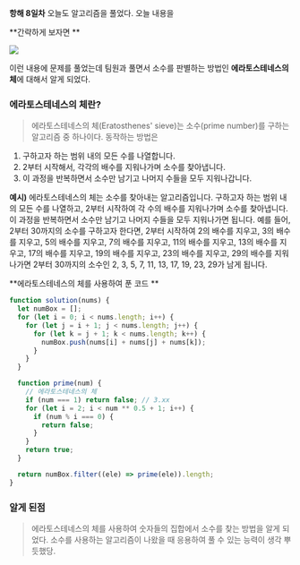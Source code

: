 **항해 8일차**
오늘도 알고리즘을 풀었다.
오늘 내용을

**간략하게 보자면 **

![](https://velog.velcdn.com/images/ehddjs113/post/5d2afa59-1c58-4bfa-8c74-7f25d93bba41/image.png)

이런 내용에 문제를 풀었는데 팀원과 풀면서 소수를 판별하는 방법인 **에라토스테네스의 체**에 대해서 알게 되었다.

### 에라토스테네스의 체란?

> 에라토스테네스의 체(Eratosthenes' sieve)는 소수(prime number)를 구하는 알고리즘 중 하나이다.
> 동작하는 방법은

1. 구하고자 하는 범위 내의 모든 수를 나열합니다.
2. 2부터 시작해서, 각각의 배수를 지워나가며 소수를 찾아냅니다.
3. 이 과정을 반복하면서 소수만 남기고 나머지 수들을 모두 지워나갑니다.

**예시)**
에라토스테네스의 체는 소수를 찾아내는 알고리즘입니다. 구하고자 하는 범위 내의 모든 수를 나열하고, 2부터 시작하여 각 수의 배수를 지워나가며 소수를 찾아냅니다. 이 과정을 반복하면서 소수만 남기고 나머지 수들을 모두 지워나가면 됩니다. 예를 들어, 2부터 30까지의 소수를 구하고자 한다면, 2부터 시작하여 2의 배수를 지우고, 3의 배수를 지우고, 5의 배수를 지우고, 7의 배수를 지우고, 11의 배수를 지우고, 13의 배수를 지우고, 17의 배수를 지우고, 19의 배수를 지우고, 23의 배수를 지우고, 29의 배수를 지워나가면 2부터 30까지의 소수인 2, 3, 5, 7, 11, 13, 17, 19, 23, 29가 남게 됩니다.

**에라토스테네스의 체를 사용하여 푼 코드 **

```js
function solution(nums) {
  let numBox = [];
  for (let i = 0; i < nums.length; i++) {
    for (let j = i + 1; j < nums.length; j++) {
      for (let k = j + 1; k < nums.length; k++) {
        numBox.push(nums[i] + nums[j] + nums[k]);
      }
    }
  }

  function prime(num) {
    // 에라토스테네스의 체
    if (num === 1) return false; // 3.xx
    for (let i = 2; i < num ** 0.5 + 1; i++) {
      if (num % i === 0) {
        return false;
      }
    }
    return true;
  }

  return numBox.filter((ele) => prime(ele)).length;
}
```

### 알게 된점

> 에라토스테네스의 체를 사용하여 숫자들의 집합에서 소수를 찾는 방법을 알게 되었다. 소수를 사용하는 알고리즘이 나왔을 때 응용하여 풀 수 있는 능력이 생각 뿌듯했당.
